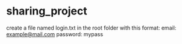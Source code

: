 # sharing_project
create a file named login.txt in the root folder with this format:
email: example@mail.com
password: mypass

